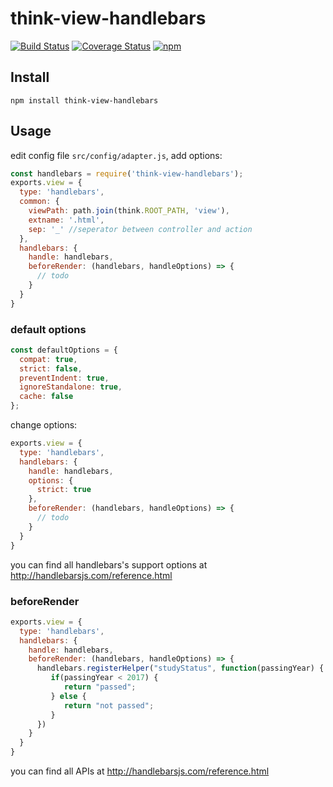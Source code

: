 # think-view-handlebars
[![Build Status](https://travis-ci.org/thinkjs/think-view-handlebars.svg?branch=master)](https://travis-ci.org/thinkjs/think-view-handlebars)
[![Coverage Status](https://coveralls.io/repos/github/thinkjs/think-view-handlebars/badge.svg?branch=master)](https://coveralls.io/github/thinkjs/think-view-handlebars?branch=master)
[![npm](https://img.shields.io/npm/v/think-view-handlebars.svg?style=flat-square)](https://www.npmjs.com/package/think-view-handlebars)

## Install

```
npm install think-view-handlebars
```


## Usage

edit config file `src/config/adapter.js`, add options:

```js
const handlebars = require('think-view-handlebars');
exports.view = {
  type: 'handlebars',
  common: {
    viewPath: path.join(think.ROOT_PATH, 'view'),
    extname: '.html',
    sep: '_' //seperator between controller and action
  },
  handlebars: {
    handle: handlebars,
    beforeRender: (handlebars, handleOptions) => {
      // todo
    }
  }
}
```

### default options

```js
const defaultOptions = {
  compat: true,
  strict: false,
  preventIndent: true,
  ignoreStandalone: true,
  cache: false
};
```

change options:

```js
exports.view = {
  type: 'handlebars',
  handlebars: {
    handle: handlebars,
    options: {
      strict: true
    },
    beforeRender: (handlebars, handleOptions) => {
      // todo
    }
  }
}
```
you can find all handlebars's support options at http://handlebarsjs.com/reference.html

### beforeRender

```js
exports.view = {
  type: 'handlebars',
  handlebars: {
    handle: handlebars,
    beforeRender: (handlebars, handleOptions) => {
      handlebars.registerHelper("studyStatus", function(passingYear) {
         if(passingYear < 2017) {
            return "passed";
         } else {
            return "not passed";
         }
      })
    }
  }
}
```
you can find all APIs at http://handlebarsjs.com/reference.html
